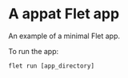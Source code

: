# A appat Flet app

An example of a minimal Flet app.

To run the app:

```
flet run [app_directory]
```